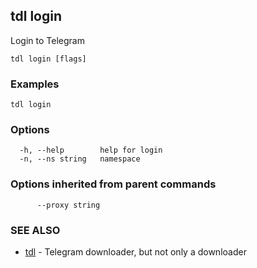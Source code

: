 ## tdl login

Login to Telegram

```
tdl login [flags]
```

### Examples

```
tdl login
```

### Options

```
  -h, --help        help for login
  -n, --ns string   namespace
```

### Options inherited from parent commands

```
      --proxy string   
```

### SEE ALSO

* [tdl](tdl.md)	 - Telegram downloader, but not only a downloader

